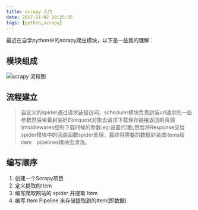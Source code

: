 ```yaml
---
title: scrapy 入门
date: 2017-11-02 20:25:35
tags: [python,scrapy]
---
```


最近在自学python中的scrapy爬虫模块，以下是一些我的理解：<!--more-->

## 模块组成

![scrapy 流程图](/ITWO/assets/scrapylct.png)

## 流程建立
>自定义的spider通过请求链接访问，scheduler模块负责封装url请求的一些参数然后带着封装好的request对象去请求下载保存链接返回的资源(middlewares控制下载时候的参数:eg:设置代理),然后将Response交给spider模块中的回调函数spider处理，最终将需要的数据封装成items给item　pipelines模块去清洗。

## 编写顺序

 1. 创建一个Scrapy项目 
 2. 定义提取的Item 
 3. 编写爬取网站的 spider 并提取 Item 
 4. 编写 Item Pipeline   来存储提取到的Item(即数据)

